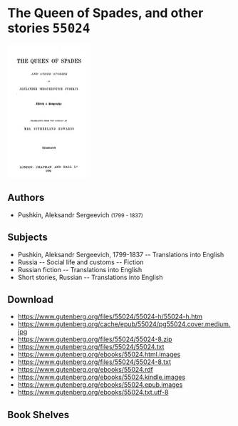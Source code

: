 # The Queen of Spades, and other stories <kbd>55024</kbd>

![](./cover.medium.jpg "")

## Authors


 - Pushkin, Aleksandr Sergeevich <small>(1799 - 1837)</small>

## Subjects


 - Pushkin, Aleksandr Sergeevich, 1799-1837 -- Translations into English
 - Russia -- Social life and customs -- Fiction
 - Russian fiction -- Translations into English
 - Short stories, Russian -- Translations into English

## Download


 - https://www.gutenberg.org/files/55024/55024-h/55024-h.htm
 - https://www.gutenberg.org/cache/epub/55024/pg55024.cover.medium.jpg
 - https://www.gutenberg.org/files/55024/55024-8.zip
 - https://www.gutenberg.org/files/55024/55024.txt
 - https://www.gutenberg.org/ebooks/55024.html.images
 - https://www.gutenberg.org/files/55024/55024-8.txt
 - https://www.gutenberg.org/ebooks/55024.rdf
 - https://www.gutenberg.org/ebooks/55024.kindle.images
 - https://www.gutenberg.org/ebooks/55024.epub.images
 - https://www.gutenberg.org/ebooks/55024.txt.utf-8

## Book Shelves


